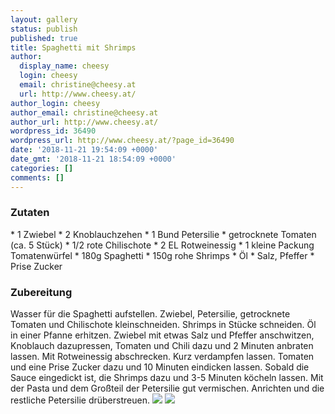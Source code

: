 ```yaml
---
layout: gallery
status: publish
published: true
title: Spaghetti mit Shrimps
author:
  display_name: cheesy
  login: cheesy
  email: christine@cheesy.at
  url: http://www.cheesy.at/
author_login: cheesy
author_email: christine@cheesy.at
author_url: http://www.cheesy.at/
wordpress_id: 36490
wordpress_url: http://www.cheesy.at/?page_id=36490
date: '2018-11-21 19:54:09 +0000'
date_gmt: '2018-11-21 18:54:09 +0000'
categories: []
comments: []
---
```

### Zutaten
\* 1 Zwiebel
\* 2 Knoblauchzehen
\* 1 Bund Petersilie
\* getrocknete Tomaten (ca. 5 Stück)
\* 1/2 rote Chilischote
\* 2 EL Rotweinessig
\* 1 kleine Packung Tomatenwürfel
\* 180g Spaghetti
\* 150g rohe Shrimps
\* Öl
\* Salz, Pfeffer
\* Prise Zucker
### Zubereitung
Wasser für die Spaghetti aufstellen. Zwiebel, Petersilie, getrocknete Tomaten und Chilischote kleinschneiden. Shrimps in Stücke schneiden.
Öl in einer Pfanne erhitzen. Zwiebel mit etwas Salz und Pfeffer anschwitzen, Knoblauch dazupressen, Tomaten und Chili dazu und 2 Minuten anbraten lassen. Mit Rotweinessig abschrecken. Kurz verdampfen lassen. Tomaten und eine Prise Zucker dazu und 10 Minuten eindicken lassen.
Sobald die Sauce eingedickt ist, die Shrimps dazu und 3-5 Minuten köcheln lassen. Mit der Pasta und dem Großteil der Petersilie gut vermischen. Anrichten und die restliche Petersilie drüberstreuen.
![](http://www.cheesy.at/wp-content/uploads/SpaghettiMitShrimps-3.jpg)
![](http://www.cheesy.at/wp-content/uploads/SpaghettiMitShrimps.jpg)
